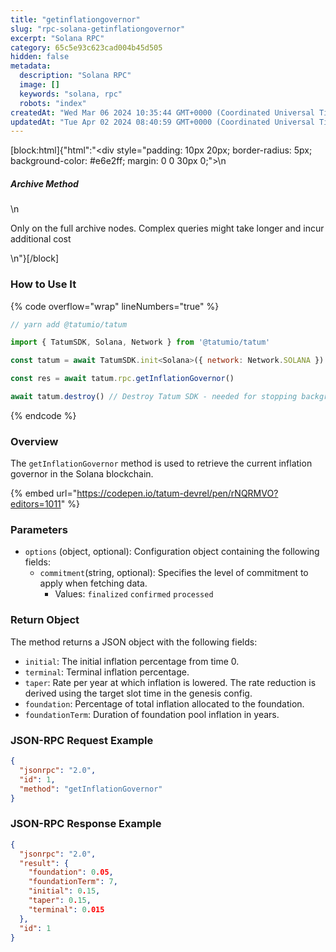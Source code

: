 ```yaml
---
title: "getinflationgovernor"
slug: "rpc-solana-getinflationgovernor"
excerpt: "Solana RPC"
category: 65c5e93c623cad004b45d505
hidden: false
metadata: 
  description: "Solana RPC"
  image: []
  keywords: "solana, rpc"
  robots: "index"
createdAt: "Wed Mar 06 2024 10:35:44 GMT+0000 (Coordinated Universal Time)"
updatedAt: "Tue Apr 02 2024 08:40:59 GMT+0000 (Coordinated Universal Time)"
---
```

[block:html]{"html":"<div style=\"padding: 10px 20px; border-radius: 5px; background-color: #e6e2ff; margin: 0 0 30px 0;\">\n  <h5>Archive Method</h5>\n  <p>Only on the full archive nodes. Complex queries might take longer and incur additional cost</p>\n</div>"}[/block]


### How to Use It

{% code overflow="wrap" lineNumbers="true" %}
```javascript
// yarn add @tatumio/tatum

import { TatumSDK, Solana, Network } from '@tatumio/tatum'

const tatum = await TatumSDK.init<Solana>({ network: Network.SOLANA })

const res = await tatum.rpc.getInflationGovernor()

await tatum.destroy() // Destroy Tatum SDK - needed for stopping background jobs
```
{% endcode %}

### Overview

The `getInflationGovernor` method is used to retrieve the current inflation governor in the Solana blockchain.

{% embed url="https://codepen.io/tatum-devrel/pen/rNQRMVO?editors=1011" %}

### Parameters

* `options` (object, optional): Configuration object containing the following fields:
  * `commitment`(string, optional): Specifies the level of commitment to apply when fetching data.
    * Values: `finalized` `confirmed` `processed`

### Return Object

The method returns a JSON object with the following fields:

* `initial`: The initial inflation percentage from time 0.
* `terminal`: Terminal inflation percentage.
* `taper`: Rate per year at which inflation is lowered. The rate reduction is derived using the target slot time in the genesis config.
* `foundation`: Percentage of total inflation allocated to the foundation.
* `foundationTerm`: Duration of foundation pool inflation in years.

### JSON-RPC Request Example

```json
{
  "jsonrpc": "2.0",
  "id": 1,
  "method": "getInflationGovernor"
}
```

### JSON-RPC Response Example

```json
{
  "jsonrpc": "2.0",
  "result": {
    "foundation": 0.05,
    "foundationTerm": 7,
    "initial": 0.15,
    "taper": 0.15,
    "terminal": 0.015
  },
  "id": 1
}
```
